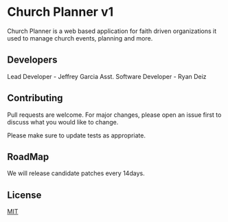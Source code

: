 # Church Planner v1

Church Planner is a web based application for faith driven organizations it used to manage church events, planning and more.

## Developers

Lead Developer - Jeffrey Garcia
Asst. Software Developer - Ryan Deiz


## Contributing
Pull requests are welcome. For major changes, please open an issue first to discuss what you would like to change.

Please make sure to update tests as appropriate.

## RoadMap
We will release candidate patches every 14days.


## License
[MIT](https://choosealicense.com/licenses/mit/)

